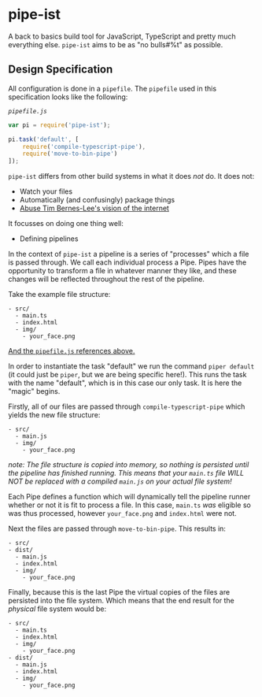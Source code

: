 # pipe-ist

A back to basics build tool for JavaScript, TypeScript and pretty much everything else. `pipe-ist` aims to be as "no bulls#%t" as possible.

## Design Specification

All configuration is done in a `pipefile`. The `pipefile` used in this specification looks like the following:

*`pipefile.js`*
```js
var pi = require('pipe-ist');

pi.task('default', [
    require('compile-typescript-pipe'),
    require('move-to-bin-pipe')
]);
```

`pipe-ist` differs from other build systems in what it does *not* do. It does not:

- Watch your files
- Automatically (and confusingly) package things
- [Abuse Tim Bernes-Lee's vision of the internet](https://defaultnamehere.tumblr.com/post/139351766005/graphing-when-your-facebook-friends-are-awake)

It focusses on doing one thing well:

- Defining pipelines

In the context of `pipe-ist` a pipeline is a series of "processes" which a file is passed through. We call each individual process a Pipe. Pipes have the opportunity to transform a file in whatever manner they like, and these changes will be reflected throughout the rest of the pipeline.

Take the example file structure:

```
- src/
  - main.ts
  - index.html
  - img/
    - your_face.png
```

[And the `pipefile.js` references above.](#design-specification)

In order to instantiate the task "default" we run the command `piper default` (it could just be `piper`, but we are being specific here!). This runs the task with the name "default", which is in this case our only task. It is here the "magic" begins.

Firstly, all of our files are passed through `compile-typescript-pipe` which yields the new file structure:

```
- src/
  - main.js
  - img/
    - your_face.png
```

*note: The file structure is copied into memory, so nothing is persisted until the pipeline has finished running. This means that your `main.ts` file WILL NOT be replaced with a compiled `main.js` on your actual file system!*

Each Pipe defines a function which will dynamically tell the pipeline runner whether or not it is fit to process a file. In this case, `main.ts` *was* eligible so was thus processed, however `your_face.png` and `index.html` were not.

Next the files are passed through `move-to-bin-pipe`. This results in:

```
- src/
- dist/
  - main.js
  - index.html
  - img/
    - your_face.png
```

Finally, because this is the last Pipe the virtual copies of the files are persisted into the file system. Which means that the end result for the *physical* file system would be:

```
- src/
  - main.ts
  - index.html
  - img/
    - your_face.png
- dist/
  - main.js
  - index.html
  - img/
    - your_face.png
```
